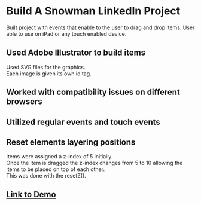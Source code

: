 # Build A Snowman LinkedIn Project

Built project with events that enable to the user to drag and drop items.
User able to use on iPad or any touch enabled device.  

## Used Adobe Illustrator to build items

Used SVG files for the graphics.    
Each image is given its own id tag. 

## Worked with compatibility issues on different browsers

## Utilized regular events and touch events

## Reset elements layering positions

Items were assigned a z-index of 5 initially.   
Once the item is dragged the z-index changes from 5 to 10 allowing the items to be placed on top of each other.     
This was done with the resetZ().

## [Link to Demo](https://vronney.github.io/build-a-snowman/)
